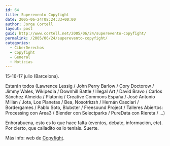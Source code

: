 ```yaml
---
id: 64
title: Superevento Copyfight
date: 2005-06-24T08:24:33+00:00
author: Jorge Cortell
layout: post
guid: http://www.cortell.net/2005/06/24/superevento-copyfight/
permalink: /2005/06/24/superevento-copyfight/
categories:
  - CiberDerechos
  - Copyfight
  - General
  - Noticias
---
```

15-16-17 julio (Barcelona).

Estarán todos (Lawrence Lessig / John Perry Barlow / Cory Doctorow / Jimmy Wales, Wikipedia / Downhill Battle / Illegal Art / David Bravo / Carlos Sánchez Almeida / Platoniq / Creative Commons España / José Antonio Millán / Jota, Los Planetas / Bea, Nosotrí¤sh / Hernán Casciari / Bordergames / Pablo Soto, Blubster / Freesound Project / Talleres Abiertos: Processing con Area3 / Blender con Selectparks / PureData con Riereta / &#8230;)

Enhorabuena, esto es lo que hace falta (eventos, debate, información, etc). Por cierto, que calladito os lo tení­ais. Suerte.

Más info: web de [Copyfight](http://www.elastico.net/copyfight/).